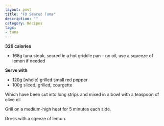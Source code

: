 ```yaml
---
layout: post
title: "FD Seared Tuna"
description: ""
category: Recipes
tags:
- tuna
---
```


<b>326 calories</b>

* 168g tuna steak, seared in a hot griddle pan - no oil, use a squeeze of lemon if needed

<b>Serve with</b>

* 120g [whole] grilled small red pepper
* 100g sliced, grilled, courgette

Which have been cut into long strips and mixed in a bowl with a teaspoon of olive oil

Grill on a medium-high heat for 5 minutes each side.

 Dress with a sqeeze of lemon.
